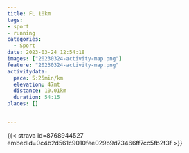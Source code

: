 ```yaml
---
title: FL 10km
tags:
- sport
- running
categories:
  - Sport
date: 2023-03-24 12:54:18
images: ["20230324-activity-map.png"]
feature: "20230324-activity-map.png"
activitydata:
  pace: 5:25min/km
  elevation: 47mt
  distance: 10.01km
  duration: 54:15
places: []


---
```


<!--more--> 

 [//]: # ({{< figure src="20230324-activity-map.png" title="map" >}})


{{< strava id=8768944527 embedId=0c4b2d561c9010fee029b9d73466ff7cc5fb2f3f >}}
